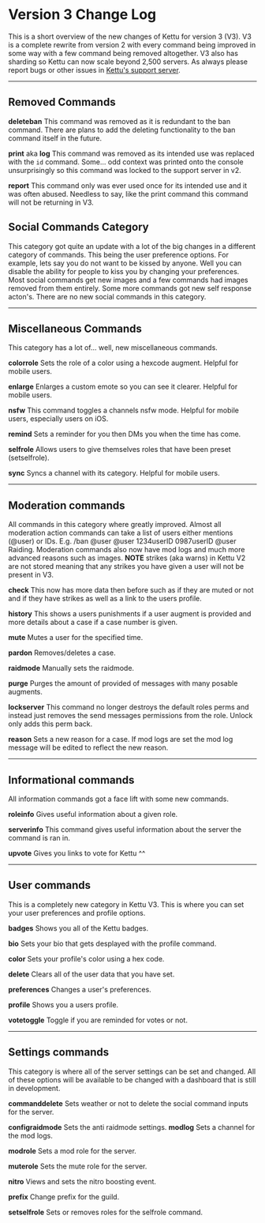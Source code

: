 # Version 3 Change Log

This is a short overview of the new changes of Kettu for version 3 (V3). V3 is a complete rewrite from version 2 with every command being improved in some way with a few command being removed altogether. V3 also has sharding so Kettu can now scale  beyond 2,500 servers. As always please report bugs or other issues in [Kettu's support server](https://kettu.cc/support).

-----------

## Removed Commands

**deleteban**
This command was removed as it is redundant to the ban command. There are plans to add the deleting functionality to the ban command itself in the future.

**print** aka **log**
This command was removed as its intended use was replaced with the `id` command. Some... odd context was printed onto the console unsurprisingly so this command was locked to the support server in v2.

**report**
This command only was ever used once for its intended use and it was often abused. Needless to say, like the print command this command will not be returning in V3.

## Social Commands Category

This category got quite an update with a lot of the big changes in a different category of commands. This being the user preference options. For example, lets say you do not want to be kissed by anyone. Well you can disable the ability for people to kiss you by changing your preferences. Most social commands get new images and a few commands had images removed from them entirely. Some more commands got new self response acton's. There are no new social commands in this category.

-------

## Miscellaneous Commands

This category has a lot of... well, new miscellaneous commands.

**colorrole** Sets the role of a color using a hexcode augment. Helpful for mobile users.

**enlarge** Enlarges a custom emote so you can see it clearer. Helpful for mobile users.

**nsfw** This command toggles a channels nsfw mode. Helpful for mobile users, especially users on iOS.

**remind** Sets a reminder for you then DMs you when the time has come.

**selfrole** Allows users to give themselves roles that have been preset (setselfrole).

**sync** Syncs a channel with its category. Helpful for mobile users.

----------

## Moderation commands

All commands in this category where greatly improved. Almost all moderation action commands can take a list of users either mentions (@user) or IDs. E.g. /ban @user @user 1234userID 0987userID @user Raiding. Moderation commands also now have mod logs and much more advanced reasons such as images. **NOTE** strikes (aka warns) in Kettu V2 are not stored meaning that any strikes you have given a user will not be present in V3.

**check** This now has more data then before such as if they are muted or not and if they have strikes as well as a link to the users profile.

**history** This shows a users punishments if a user augment is provided and more details about a case if a case number is given.

**mute** Mutes a user for the specified time.

**pardon** Removes/deletes a case.

**raidmode** Manually sets the raidmode.

**purge** Purges the amount of provided of messages with many posable augments.

**lockserver** This command no longer destroys the default roles perms and instead just removes the send messages permissions from the role. Unlock only adds this perm back.

**reason** Sets a new reason for a case. If mod logs are set the mod log message will be edited to reflect the new reason.

---------

## Informational commands

All information commands got a face lift with some new commands.

**roleinfo** Gives useful information about a given role.

**serverinfo** This command gives useful information about the server the command is ran in.

**upvote** Gives you links to vote for Kettu ^^

-------

## User commands

This is a completely new category in Kettu V3. This is where you can set your user preferences and profile options.

**badges** Shows you all of the Kettu badges.

**bio** Sets your bio that gets desplayed with the profile command.

**color** Sets your profile's color using a hex code.

**delete** Clears all of the user data that you have set.

**preferences** Changes a user's preferences.

**profile** Shows you a users profile.

**votetoggle** Toggle if you are reminded for votes or not.

---------

## Settings commands

This category is where all of the server settings can be set and changed. All of these options will be available to be changed with a dashboard that is still in development.

**commanddelete** Sets weather or not to delete the social command inputs for the server.

**configraidmode** Sets the anti raidmode settings.
**modlog** Sets a channel for the mod logs.

**modrole** Sets a mod role for the server.

**muterole** Sets the mute role for the server.

**nitro** Views and sets the nitro boosting event.

**prefix** Change prefix for the guild.

**setselfrole** Sets or removes roles for the selfrole command.